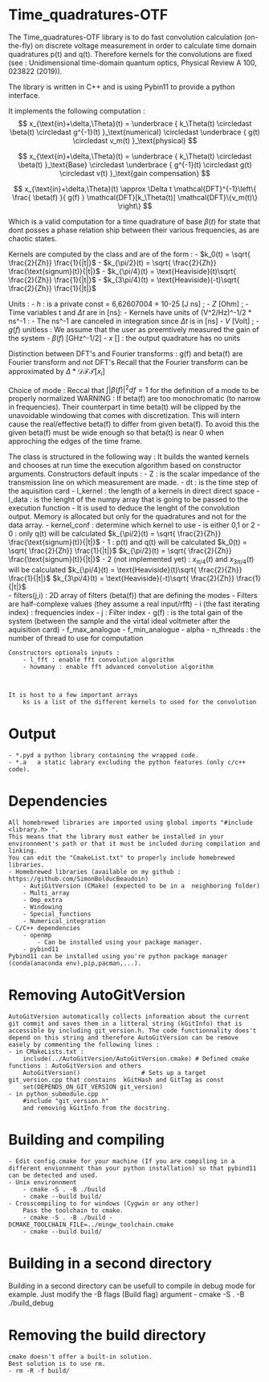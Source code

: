# Time_quadratures-OTF
The Time_quadratures-OTF library is to do fast convolution calculation (on-the-fly) on discrete voltage measurement in order to calculate time domain quadratures p(t) and q(t). Therefore kernels for the convolutions are fixed (see : Unidimensional time-domain quantum optics, Physical Review A 100, 023822 (2019)).  
 
The library is written in C++ and is using Pybin11 to provide a python interface.

It implements the following computation :
$$
	x_{\text{in}+\delta,\Theta}(t) 
	=
	\underbrace
	{
		k_\Theta(t) \circledast \beta(t) \circledast g^{-1}(t)
	}_\text{numerical}
	\circledast
	\underbrace
	{ 
		g(t) \circledast v_m(t) 
	}_\text{physical}
$$

$$
	x_{\text{in}+\delta,\Theta}(t)
	=
	\underbrace
	{
		k_\Theta(t) \circledast \beta(t) 
	}_\text{Base}
	\circledast
	\underbrace
	{ 
		g^{-1}(t) \circledast g(t) \circledast v(t) 
	}_\text{gain compensation}
$$

$$
	x_{\text{in}+\delta,\Theta}(t)
	\approx
	\Delta t \mathcal{DFT}^{-1}\left\{ \frac{ \beta(f) }{ g(f) } \mathcal{DFT}[k_\Theta(t)] \mathcal{DFT}\{v_m(t)\}   \right\}
$$

Which is a valid computation for a time quadrature of base $\beta(t)$ for state that dont posses 
a phase relation ship between their various frequencies, as are chaotic states.

Kernels are computed by the class and are of the form :
	- $k_0(t) = \sqrt{ \frac{2}{Zh}} \frac{1}{|t|}$
	- $k_{\pi/2}(t) = \sqrt{ \frac{2}{Zh}} \frac{\text{signum}(t)}{|t|}$
	- $k_{\pi/4}(t) = \text{Heaviside}(t)\sqrt{ \frac{2}{Zh}} \frac{1}{|t|}$
	- $k_{3\pi/4}(t) = \text{Heaviside}(-t)\sqrt{ \frac{2}{Zh}} \frac{1}{|t|}$

Units :
	- $h$ : is a private const =  6,62607004 × 10-25 [J ns] ;
	- $Z$ [Ohm] ;
	- Time variables t and $\Delta t$ are in [ns]: 
	- Kernels have units of (V^2/Hz)^-1/2 * ns^-1 :
		- The  ns^-1 are canceled in integration since $\Delta t$ is in [ns]
	- $V$ [Volt] ;
	- $g(f)$ unitless : We assume that the user as preemtively measured the gain of the system
	- $\beta(f)$ [GHz^-1/2]
	- $x$ [] : the output quadrature has no units
	
Distinction between DFT's and Fourier transforms :
	g(f) and beta(f) are Fourier transform and not DFT's
	Recall that the Fourier transform can be approximated by $\Delta * \mathcal{DFT}[x_i]$
	
Choice of mode :
	Reccal that $\int |\beta(f)|^2 df =1$ for the definition of a mode to be properly normalized
	WARNING : If beta(f) are too monochromatic (to narrow in frequencies). 
		Their counterpart in time beta(t) will be clipped by the unavoidable windowing that comes with discretization.
		This will intern cause the real/effective beta(f) to differ from given beta(f). 
		To avoid this the given beta(f) must be wide enough so that beta(t) is near 0 
		when approching the edges of the time frame. 

The class is structured in the following way :
	It builds the wanted kernels and chooses at run time the execution algorithm based on constructor arguments. 
	Constructors default inputs :
		- Z 			: is the scalar impedance of the transmission line on which measurement are made.
		- dt 			: is the time step of the aquisition card
		- l_kernel 		: the length of a kernels in direct direct space
		- l_data 		: is the lenght of the numpy array that is going to be passed to the execution function
			- It is used to deduce the lenght of the convolution output. 
				Memory is allocated but only for the quadratures and not for the data array.
		- kernel_conf 	: determine which kernel to use
			- is either 0,1 or 2
			- 0 : only q(t) will be calculated
				$k_{\pi/2}(t) = \sqrt{ \frac{2}{Zh}} \frac{\text{signum}(t)}{|t|}$
			- 1 : p(t) and q(t) will be calculated
				$k_0(t) = \sqrt{ \frac{2}{Zh}} \frac{1}{|t|}$
				$k_{\pi/2}(t) = \sqrt{ \frac{2}{Zh}} \frac{\text{signum}(t)}{|t|}$
			- 2 (not implemented yet) : $x_{\pi/4}(t)$ and $x_{3\pi/4}(t)$ will be calculated
				$k_{\pi/4}(t) = \text{Heaviside}(t)\sqrt{ \frac{2}{Zh}} \frac{1}{|t|}$
				$k_{3\pi/4}(t) = \text{Heaviside}(-t)\sqrt{ \frac{2}{Zh}} \frac{1}{|t|}$				
		- filters(j,i) 	: 2D array of filters (beta(f)) that are defining the modes
			- Filters are half-complexe values (they assume a real input/rfft)
			- i (the fast iterating index) : frequencies index
			- j	: Filter index
		- g(f) 			: is the total gain of the system (between the sample and the virtal ideal voltmeter after the aquisition card)
		- f_max_analogue
		- f_min_analogue
		- alpha
		- n_threads : the number of thread to use for computation
	
	Constructors optionals inputs :
		- l_fft : enable fft convolution algorithm
		- howmany : enable fft advanced convolution algorithm
			
				
		
	It is host to a few important arrays
		ks is a list of the different kernels to used for the convolution
			
            
# Output
    - *.pyd a python library containing the wrapped code.
    - *.a   a static labrary excluding the python features (only c/c++ code).
    
# Dependencies
    All homebrewed libraries are imported using global imports "#include <library.h> ".
    This means that the library must eather be installed in your environnment's path or that it must be included during compilation and linking. 
    You can edit the "CmakeList.txt" to properly include homebrewed libraries.
    - Homebrewed libraries (available on my github : https://github.com/SimonBolducBeaudoin)
        - AutiGitVersion (CMake) (expected to be in a  neighboring folder)
        - Multi_array
        - Omp_extra
        - Windowing
        - Special_functions
        - Numerical_integration
    - C/C++ dependencies
        - openmp
            - Can be installed using your package manager.
        - pybind11
    Pybind11 can be installed using you're python package manager (conda(anaconda env),pip,pacman,...).

# Removing AutoGitVersion
    AutoGitVersion automatically collects information about the current git commit and saves them in a litteral string (kGitInfo) that is accessible by including git_version.h. The code functionnality does't depend on this string and therefore AutoGitVersion can be remove easely by commenting the following lines :
    - in CMakeLists.txt :
        include(../AutoGitVersion/AutoGitVersion.cmake) # Defined cmake functions : AutoGitVersion and others
        AutoGitVersion()                 # Sets up a target git_version.cpp that constains  kGitHash and GitTag as const
        set(DEPENDS_ON_GIT_VERSION git_version)
    - in python_submodule.cpp
        #include "git_version.h"
        and removing kGitInfo from the docstring.
    
# Building and compiling
    - Edit config.cmake for your machine (If you are compiling in a different envionnment than your python installation) so that pybind11 can be detected and used.
    - Unix environnment
        - cmake -S . -B ./build
        - cmake --build build/
    - Crosscompiling to for windows (Cygwin or any other)
        Pass the toolchain to cmake.
        - cmake -S . -B ./build -DCMAKE_TOOLCHAIN_FILE=../mingw_toolchain.cmake
        - cmake --build build/

# Building in a second directory
Building in a second directory can be usefull to compile in debug mode for example.
Just modify the -B flags (Build flag) argument 
    - cmake -S . -B ./build_debug
    
# Removing the build directory
    cmake doesn't offer a built-in solution. 
    Best solution is to use rm.
    - rm -R -f build/

